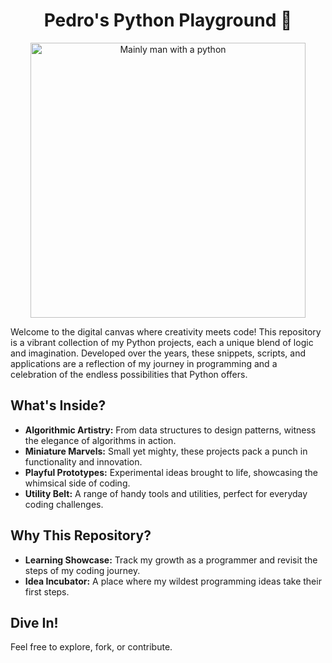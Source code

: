 <h1 align="center">
  Pedro's Python Playground 🐍
</h1>
<div align="center">
  <img alt="Mainly man with a python" src="https://www.mediastorehouse.com.au/p/164/head-keeper-snake-london-zoo-1896-32219284.jpg" width="440" />
</div>
<p>
<p/>

Welcome to the digital canvas where creativity meets code! This repository is a vibrant collection of my Python projects, each a unique blend of logic and imagination. Developed over the years, these snippets, scripts, and applications are a reflection of my journey in programming and a celebration of the endless possibilities that Python offers.

## What's Inside?

- **Algorithmic Artistry:** From data structures to design patterns, witness the elegance of algorithms in action.
- **Miniature Marvels:** Small yet mighty, these projects pack a punch in functionality and innovation.
- **Playful Prototypes:** Experimental ideas brought to life, showcasing the whimsical side of coding.
- **Utility Belt:** A range of handy tools and utilities, perfect for everyday coding challenges.

## Why This Repository? 

- **Learning Showcase:** Track my growth as a programmer and revisit the steps of my coding journey.
- **Idea Incubator:** A place where my wildest programming ideas take their first steps.

## Dive In!

Feel free to explore, fork, or contribute. 
